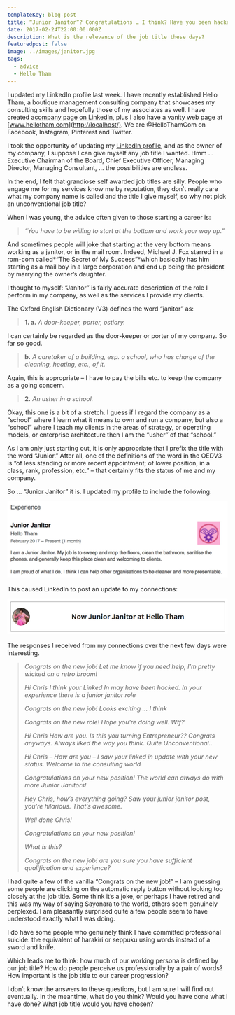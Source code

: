 ```yaml
---
templateKey: blog-post
title: “Junior Janitor”​? Congratulations … I think? Have you been hacked?
date: 2017-02-24T22:00:00.000Z
description: What is the relevance of the job title these days?
featuredpost: false
image: ../images/janitor.jpg
tags:
  - advice
  - Hello Tham
---
```

I updated my LinkedIn profile last week. I have recently established Hello Tham, a boutique management consulting company that showcases my consulting skills and hopefully those of my associates as well. I have created a[company page on LinkedIn](http://www.linkedin.com/company/17950469/), plus I also have a vanity web page at [www.hellotham.com](http://localhost/). We are @HelloThamCom on Facebook, Instagram, Pinterest and Twitter.

I took the opportunity of updating my [LinkedIn profile](http://linkedin.com/in/christham), and as the owner of my company, I suppose I can give myself any job title I wanted. Hmm … Executive Chairman of the Board, Chief Executive Officer, Managing Director, Managing Consultant, … the possibilities are endless.

In the end, I felt that grandiose self awarded job titles are silly. People who engage me for my services know me by reputation, they don’t really care what my company name is called and the title I give myself, so why not pick an unconventional job title?

When I was young, the advice often given to those starting a career is:

> *“You have to be willing to start at the bottom and work your way up.”*

And sometimes people will joke that starting at the very bottom means working as a janitor, or in the mail room. Indeed, Michael J. Fox starred in a rom-com called*“The Secret of My Success”*which basically has him starting as a mail boy in a large corporation and end up being the president by marrying the owner’s daughter.

I thought to myself: “Janitor” is fairly accurate description of the role I perform in my company, as well as the services I provide my clients.

The Oxford English Dictionary (V3) defines the word “janitor” as:

> **1. a.** *A door-keeper, porter, ostiary.*

I can certainly be regarded as the door-keeper or porter of my company. So far so good.

> **b.** *A caretaker of a building, esp. a school, who has charge of the cleaning, heating, etc., of it.*

Again, this is appropriate – I have to pay the bills etc. to keep the company as a going concern.

> **2.** *An usher in a school.*

Okay, this one is a bit of a stretch. I guess if I regard the company as a “school” where I learn what it means to own and run a company, but also a “school” where I teach my clients in the areas of strategy, or operating models, or enterprise architecture then I am the “usher” of that “school.”

As I am only just starting out, it is only appropriate that I prefix the title with the word “Junior.” After all, one of the definitions of the word in the OEDV3 is “of less standing or more recent appointment; of lower position, in a class, rank, profession, etc.” – that certainly fits the status of me and my company.

So … “Junior Janitor” it is. I updated my profile to include the following:

![Profile excerpt](../images/janitor-1.jpeg)

This caused LinkedIn to post an update to my connections:

![LinkedIn Update](../images/janitor-2.png)

The responses I received from my connections over the next few days were interesting.

> *Congrats on the new job! Let me know if you need help, I’m pretty wicked on a retro broom!*
>
> *Hi Chris I think your Linked In may have been hacked. In your experience there is a junior janitor role*
>
> *Congrats on the new job! Looks exciting … I think*
>
> *Congrats on the new role! Hope you’re doing well. Wtf?*
>
> *Hi Chris How are you. Is this you turning Entrepreneur?? Congrats anyways. Always liked the way you think. Quite Unconventional..*
>
> *Hi Chris – How are you – I saw your linked in update with your new status. Welcome to the consulting world*
>
> *Congratulations on your new position! The world can always do with more Junior Janitors!*
>
> *Hey Chris, how’s everything going? Saw your junior janitor post, you’re hilarious. That’s awesome.*
>
> *Well done Chris!*
>
> *Congratulations on your new position!*
>
> *What is this?*
>
> *Congrats on the new job! are you sure you have sufficient qualification and experience?*

I had quite a few of the vanilla “Congrats on the new job!” – I am guessing some people are clicking on the automatic reply button without looking too closely at the job title. Some think it’s a joke, or perhaps I have retired and this was my way of saying Sayonara to the world, others seem genuinely perplexed. I am pleasantly surprised quite a few people seem to have understood exactly what I was doing.

I do have some people who genuinely think I have committed professional suicide: the equivalent of harakiri or seppuku using words instead of a sword and knife.

Which leads me to think: how much of our working persona is defined by our job title? How do people perceive us professionally by a pair of words? How important is the job title to our career progression?

I don’t know the answers to these questions, but I am sure I will find out eventually. In the meantime, what do you think? Would you have done what I have done? What job title would you have chosen?